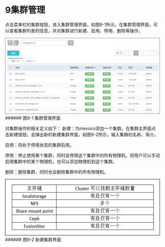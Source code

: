 # 9集群管理
点击菜单栏的集群按钮，进入集群管理界面，如图9-1所示。在集群管理界面，可以查看集群列表的信息，并对集群进行新建、启用、停用、删除等操作。

![png](../images/9-1.png "图9-1  集群管理界面")###### 图9-1  集群管理界面

对集群操作的相关定义如下：
新建：为mevoco添加一个集群。在集群主界面点击新建按钮，会弹出新的新建集群界面，如图9-2所示，输入集群的名称、简介。

启用：将处于停用状态的集群启用。

停用：停止使用某个集群，同时会停用这个集群中的所有物理机。但用户可以手动启用集群中的某个物理机，也可以添加物理机到这个集群。

删除：删除集群，同时也会删除集群中的所有物理机。

![png](../images/9-2.png "图9-2  新建集群界面")###### 图9-2  新建集群界面

